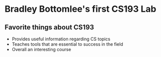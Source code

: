 # Bradley Bottomlee's first CS193 Lab

## Favorite things about CS193
- Provides useful information regarding CS topics
- Teaches tools that are essential to success in the field 
- Overall an interesting course
